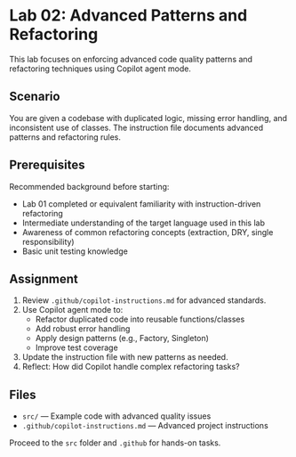 # Lab 02: Advanced Patterns and Refactoring

This lab focuses on enforcing advanced code quality patterns and refactoring techniques using Copilot agent mode.

## Scenario

You are given a codebase with duplicated logic, missing error handling, and inconsistent use of classes. The instruction file documents advanced patterns and refactoring rules.

## Prerequisites

Recommended background before starting:

- Lab 01 completed or equivalent familiarity with instruction-driven refactoring
- Intermediate understanding of the target language used in this lab
- Awareness of common refactoring concepts (extraction, DRY, single responsibility)
- Basic unit testing knowledge

## Assignment

1. Review `.github/copilot-instructions.md` for advanced standards.
2. Use Copilot agent mode to:
   - Refactor duplicated code into reusable functions/classes
   - Add robust error handling
   - Apply design patterns (e.g., Factory, Singleton)
   - Improve test coverage
3. Update the instruction file with new patterns as needed.
4. Reflect: How did Copilot handle complex refactoring tasks?

## Files

- `src/` — Example code with advanced quality issues
- `.github/copilot-instructions.md` — Advanced project instructions

Proceed to the `src` folder and `.github` for hands-on tasks.
